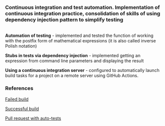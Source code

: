 ### Continuous integration and test automation. Implementation of continuous integration practice, consolidation of skills of using dependency injection pattern to simplify testing 

<br />**Automation of testing** - implemented and tested the function of working with the postfix form of mathematical expressions (it is also called inverse Polish notation)

**Stubs in tests via dependency injection** - implemented getting an expression from command line parameters and displaying the result

**Using a continuous integration server** - configured to automatically launch build tasks for a project on a remote server using GitHub Actions.



### References
[Failed build](https://github.com/Rembqq/CSE/commit/2b8b1442e7c209856d35787ae5b022d4dcd8651c)

[Successful build](https://github.com/Rembqq/CSE/commit/616b76a1d7523e7a9b2bfba8498f95a377985631)

[Pull request with auto-tests](https://github.com/Rembqq/CSE/commit/f332cc0b2b8acaf26e5a1d595c0d2ed4b052e0de)
